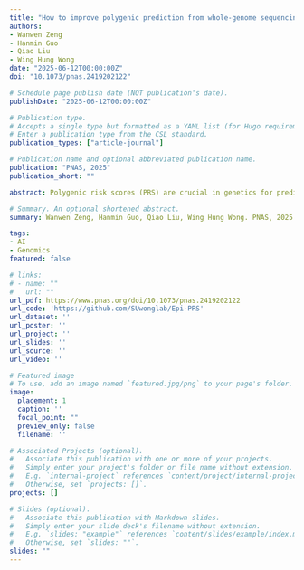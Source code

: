 ```yaml
---
title: "How to improve polygenic prediction from whole-genome sequencing data by leveraging predicted epigenomic features?"
authors:
- Wanwen Zeng
- Hanmin Guo
- Qiao Liu
- Wing Hung Wong
date: "2025-06-12T00:00:00Z"
doi: "10.1073/pnas.2419202122"

# Schedule page publish date (NOT publication's date).
publishDate: "2025-06-12T00:00:00Z"

# Publication type.
# Accepts a single type but formatted as a YAML list (for Hugo requirements).
# Enter a publication type from the CSL standard.
publication_types: ["article-journal"]

# Publication name and optional abbreviated publication name.
publication: "PNAS, 2025"
publication_short: ""

abstract: Polygenic risk scores (PRS) are crucial in genetics for predicting individual susceptibility to complex diseases by aggregating the effects of numerous genetic variants. Whole-genome sequencing (WGS) has revolutionized our ability to detect rare and even de novo variants, creating an exciting opportunity for developing new PRS methods that can effectively leverage rare variants and capture the complex relationships among different variants. Furthermore, regulatory mechanisms play a crucial role in gene expression and disease manifestation, offering avenues to further enhance the performance and interpretation of PRS predictions. Through simulation studies, we highlighted aspects where current PRS methods face challenges when applied to WGS data, aiming to shed light on potential opportunities for further improvement. To address these challenges, we developed Epi-PRS, an approach that leverages the power of genomic large language models (LLM) to impute epigenomic signals across diverse cellular contexts, for use as intermediate variables between genotype and phenotype. A pretrained LLM is employed to transform genotypes into epigenomic signals using personal diploid sequences as inputs, and the genetic risk is then estimated based on the imputed personal epigenomic signals. Epi-PRS enhances the assessment of personal variant impacts, enabling a comprehensive and holistic consideration of genotypic and regulatory information within large genomic regions. Our simulation results demonstrated that incorporating the nuanced effects of non-linear models, rare variants, and regulatory information can provide more precise PRS prediction and better understanding of genetic risk. Applying Epi-PRS to real data from the UK Biobank, our results further showed that Epi-PRS significantly outperforms existing PRS methods in two major diseases, breast cancer and diabetes. This study suggests that PRS methods can benefit from incorporating non-linear models, rare variants, and regulatory information, highlighting the potential for significant advancements in disease risk modeling and enhancing the understanding of precision medicine.

# Summary. An optional shortened abstract.
summary: Wanwen Zeng, Hanmin Guo, Qiao Liu, Wing Hung Wong. PNAS, 2025.

tags:
- AI
- Genomics
featured: false

# links:
# - name: ""
#   url: ""
url_pdf: https://www.pnas.org/doi/10.1073/pnas.2419202122
url_code: 'https://github.com/SUwonglab/Epi-PRS'
url_dataset: ''
url_poster: ''
url_project: ''
url_slides: ''
url_source: ''
url_video: ''

# Featured image
# To use, add an image named `featured.jpg/png` to your page's folder. 
image:
  placement: 1
  caption: ''
  focal_point: ""
  preview_only: false
  filename: ''

# Associated Projects (optional).
#   Associate this publication with one or more of your projects.
#   Simply enter your project's folder or file name without extension.
#   E.g. `internal-project` references `content/project/internal-project/index.md`.
#   Otherwise, set `projects: []`.
projects: []

# Slides (optional).
#   Associate this publication with Markdown slides.
#   Simply enter your slide deck's filename without extension.
#   E.g. `slides: "example"` references `content/slides/example/index.md`.
#   Otherwise, set `slides: ""`.
slides: ""
---
```


<!-- {{% callout note %}}
Click the *Cite* button above to demo the feature to enable visitors to import publication metadata into their reference management software.
{{% /callout %}} -->

<!-- {{% callout note %}}
Create your slides in Markdown - click the *Slides* button to check out the example.
{{% /callout %}} -->

<!-- Add the publication's **full text** or **supplementary notes** here. You can use rich formatting such as including [code, math, and images](https://docs.hugoblox.com/content/writing-markdown-latex/). -->
